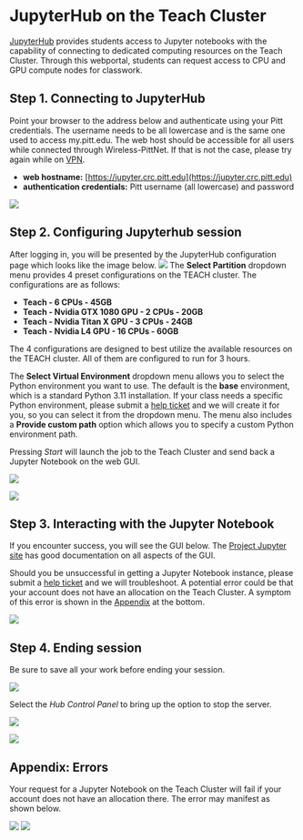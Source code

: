 # JupyterHub on the Teach Cluster

[JupyterHub](https://jupyter.org/hub) provides students access to Jupyter notebooks with the capability of connecting to dedicated
computing resources on the Teach Cluster. Through this webportal, students can request access to CPU and GPU compute nodes for classwork.

## Step 1. Connecting to JupyterHub 

Point your browser to the address below and authenticate using your Pitt credentials. The username needs to be all 
lowercase and is the same one used to access my.pitt.edu. The web host should be accessible for all users while 
connected through Wireless-PittNet. If that is not the case, please try again while on [VPN](https://services.pitt.edu/TDClient/33/Portal/KB/ArticleDet?ID=293).

* **web hostname:** [https://jupyter.crc.pitt.edu](https://jupyter.crc.pitt.edu)
* **authentication credentials:** Pitt username (all lowercase) and password

![](../_assets/img/jupyter/jupyter-1.png)

## Step 2. Configuring Jupyterhub session

After logging in, you will be presented by the JupyterHub configuration page which looks like the image below.
![](../_assets/img/jupyter/jupyter-11.png)
The **Select Partition** dropdown menu provides 4 preset configurations on the TEACH cluster. The configurations are as follows:

* **Teach - 6 CPUs - 45GB**
* **Teach - Nvidia GTX 1080 GPU - 2 CPUs - 20GB**
* **Teach - Nvidia Titan X GPU - 3 CPUs - 24GB**
* **Teach - Nvidia L4 GPU - 16 CPUs - 60GB**

The 4 configurations are designed to best utilize the available resources on the TEACH cluster. All of them are configured to run for 3 hours.

The **Select Virtual Environment** dropdown menu allows you to select the Python environment you want to use. The default 
is the **base** environment, which is a standard Python 3.11 installation. If your class needs a specific Python 
environment, please submit 
a [help ticket](https://services.pitt.edu/TDClient/33/Portal/Requests/TicketRequests/NewForm?ID=yXkHi62rHa8_&RequestorType=Service)
and we will create it for you, so you can select it from the dropdown menu. The menu also includes a **Provide custom 
path** option which allows you to specify a custom Python environment path. 

Pressing *Start* will launch the job to the Teach Cluster and send back a Jupyter Notebook on the web GUI.

![](../_assets/img/jupyter/jupyter-12.png)

![](../_assets/img/jupyter/jupyter-5.png)

## Step 3. Interacting with the Jupyter Notebook

If you encounter success, you will see the GUI below. The [Project Jupyter site](https://docs.jupyter.org/en/latest/) has good documentation 
on all aspects of the GUI. 

Should you be unsuccessful in getting a Jupyter Notebook instance, please submit a 
[help ticket](https://services.pitt.edu/TDClient/33/Portal/Requests/TicketRequests/NewForm?ID=yXkHi62rHa8_&RequestorType=Service)
and we will troubleshoot. A potential error could be that your account does not have an allocation on the Teach Cluster. A symptom
of this error is shown in the [Appendix](#appendix-errors) at the bottom.

![](../_assets/img/jupyter/jupyter-6.png)

## Step 4. Ending session

Be sure to save all your work before ending your session.

![](../_assets/img/jupyter/jupyter-8.png)

Select the *Hub Control Panel* to bring up the option to stop the server.

![](../_assets/img/jupyter/jupyter-9.png)

![](../_assets/img/jupyter/jupyter-10.png)

## **Appendix: Errors**

Your request for a Jupyter Notebook on the Teach Cluster will fail if your account does not have an allocation there. The error may
manifest as shown below.

![](../_assets/img/jupyter/jupyter-error-1.png)
![](../_assets/img/jupyter/jupyter-error-2.png)
